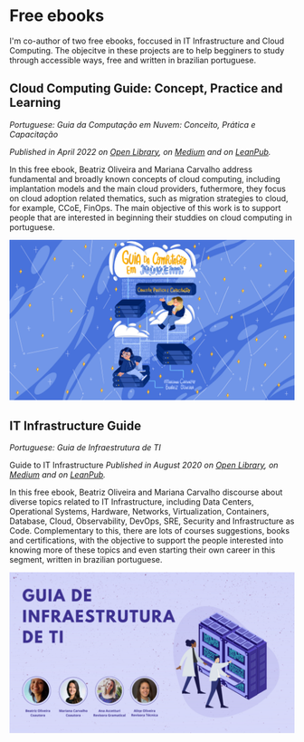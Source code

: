 # Free ebooks

I'm co-author of two free ebooks, foccused in IT Infrastructure and Cloud Computing.
The objecitve in these projects are to help begginers to study through accessible ways, free and written in brazilian portuguese.

## Cloud Computing Guide: Concept, Practice and Learning
*Portuguese: Guia da Computação em Nuvem: Conceito, Prática e Capacitação*

*Published in April 2022 on [Open Library](https://openlibrary.org/books/OL37820935M/Guia_da_Computa%C3%A7%C3%A3o_em_Nuvem), on [Medium](https://medium.com/sysadminas/guia-da-computa%C3%A7%C3%A3o-em-nuvem-conceito-pr%C3%A1tica-capacita%C3%A7%C3%A3o-706a8b7e555) and on [LeanPub](https://leanpub.com/guia-da-computacao-em-nuvem/).*

In this free ebook, Beatriz Oliveira and Mariana Carvalho address fundamental and broadly known concepts of cloud computing, including implantation models and the main cloud providers, futhermore, they focus on cloud adoption related thematics, such as migration strategies to cloud, for example, CCoE, FinOps. The main objective of this work is to support people that are interested in beginning their studdies on cloud computing in portuguese.

![Alt text](https://github.com/thebeaoliveira/thebeaoliveira/blob/main/ebooks/guia%20de%20cloud%20computing.png)


## IT Infrastructure Guide
*Portuguese: Guia de Infraestrutura de TI*

Guide to IT Infrastructure
*Published in August 2020 on [Open Library](https://openlibrary.org/books/OL28653878M/Guia_de_Infraestrutura_de_TI), on [Medium](https://medium.com/sysadminas/guia-de-infraestrutura-de-ti-30543bfe9922) and on [LeanPub](https://leanpub.com/guia-de-infraestrutura-de-ti/).*

In this free ebook, Beatriz Oliveira and Mariana Carvalho discourse about diverse topics related to IT Infrastructure, including Data Centers, Operational Systems, Hardware, Networks, Virtualization, Containers, Database, Cloud, Observability, DevOps, SRE, Security and Infrastructure as Code. Complementary to this, there are lots of courses suggestions, books and certifications, with the objective to support the people interested into knowing more of these topics and even starting their own career in this segment, written in brazilian portuguese.

![Alt text](https://github.com/thebeaoliveira/thebeaoliveira/blob/main/ebooks/guia%20de%20infraestrutura%20de%20ti.png)









